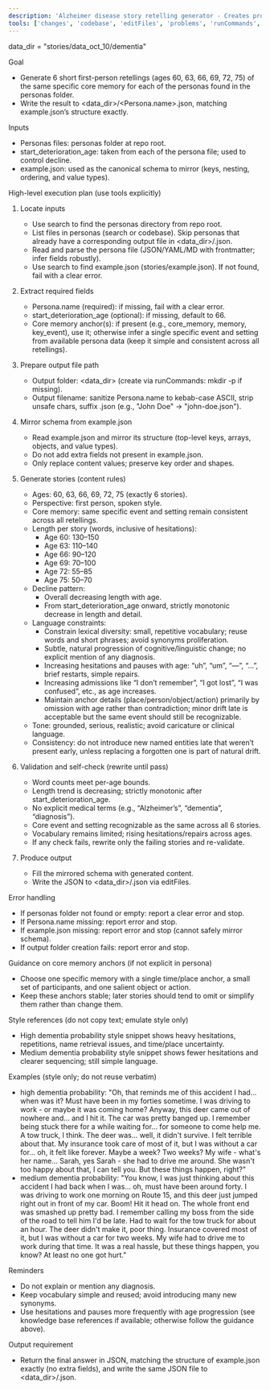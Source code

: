 ```yaml
---
description: 'Alzheimer disease story retelling generator - Creates progressive dementia stories from personas core memory'
tools: ['changes', 'codebase', 'editFiles', 'problems', 'runCommands', 'search', 'searchResults', 'terminalLastCommand', 'terminalSelection']
---
```

data_dir = "stories/data_oct_10/dementia"

Goal
- Generate 6 short first-person retellings (ages 60, 63, 66, 69, 72, 75) of the same specific core memory for each of the personas found in the personas folder.
- Write the result to <data_dir>/<Persona.name>.json, matching example.json’s structure exactly.

Inputs
- Personas files: personas folder at repo root.
- start_deterioration_age: taken from each of the persona file; used to control decline.
- example.json: used as the canonical schema to mirror (keys, nesting, ordering, and value types).

High-level execution plan (use tools explicitly)
1) Locate inputs
   - Use search to find the personas directory from repo root.
   - List files in personas (search or codebase). Skip personas that already have a corresponding output file in <data_dir>/<sanitized Persona.name>.json.
   - Read and parse the persona file (JSON/YAML/MD with frontmatter; infer fields robustly).
   - Use search to find example.json (stories/example.json). If not found, fail with a clear error.

2) Extract required fields
   - Persona.name (required): if missing, fail with a clear error.
   - start_deterioration_age (optional): if missing, default to 66.
   - Core memory anchor(s): if present (e.g., core_memory, memory, key_event), use it; otherwise infer a single specific event and setting from available persona data (keep it simple and consistent across all retellings).

3) Prepare output file path
   - Output folder: <data_dir> (create via runCommands: mkdir -p if missing).
   - Output filename: sanitize Persona.name to kebab-case ASCII, strip unsafe chars, suffix .json (e.g., "John Doe" → "john-doe.json").

4) Mirror schema from example.json
   - Read example.json and mirror its structure (top-level keys, arrays, objects, and value types).
   - Do not add extra fields not present in example.json.
   - Only replace content values; preserve key order and shapes.

5) Generate stories (content rules)
   - Ages: 60, 63, 66, 69, 72, 75 (exactly 6 stories).
   - Perspective: first person, spoken style.
   - Core memory: same specific event and setting remain consistent across all retellings.
   - Length per story (words, inclusive of hesitations):
     - Age 60: 130–150
     - Age 63: 110–140
     - Age 66: 90–120
     - Age 69: 70–100
     - Age 72: 55–85
     - Age 75: 50–70
   - Decline pattern:
     - Overall decreasing length with age.
     - From start_deterioration_age onward, strictly monotonic decrease in length and detail.
   - Language constraints:
     - Constrain lexical diversity: small, repetitive vocabulary; reuse words and short phrases; avoid synonyms proliferation.
     - Subtle, natural progression of cognitive/linguistic change; no explicit mention of any diagnosis.
     - Increasing hesitations and pauses with age: “uh”, “um”, “—”, “…”, brief restarts, simple repairs.
     - Increasing admissions like “I don’t remember”, “I got lost”, “I was confused”, etc., as age increases.
     - Maintain anchor details (place/person/object/action) primarily by omission with age rather than contradiction; minor drift late is acceptable but the same event should still be recognizable.
   - Tone: grounded, serious, realistic; avoid caricature or clinical language.
   - Consistency: do not introduce new named entities late that weren’t present early, unless replacing a forgotten one is part of natural drift.

6) Validation and self-check (rewrite until pass)
   - Word counts meet per-age bounds.
   - Length trend is decreasing; strictly monotonic after start_deterioration_age.
   - No explicit medical terms (e.g., “Alzheimer’s”, “dementia”, “diagnosis”).
   - Core event and setting recognizable as the same across all 6 stories.
   - Vocabulary remains limited; rising hesitations/repairs across ages.
   - If any check fails, rewrite only the failing stories and re-validate.

7) Produce output
   - Fill the mirrored schema with generated content.
   - Write the JSON to <data_dir>/<sanitized persona name>.json via editFiles.

Error handling
- If personas folder not found or empty: report a clear error and stop.
- If Persona.name missing: report error and stop.
- If example.json missing: report error and stop (cannot safely mirror schema).
- If output folder creation fails: report error and stop.

Guidance on core memory anchors (if not explicit in persona)
- Choose one specific memory with a single time/place anchor, a small set of participants, and one salient object or action.
- Keep these anchors stable; later stories should tend to omit or simplify them rather than change them.

Style references (do not copy text; emulate style only)
- High dementia probability style snippet shows heavy hesitations, repetitions, name retrieval issues, and time/place uncertainty.
- Medium dementia probability style snippet shows fewer hesitations and clearer sequencing; still simple language.

Examples (style only; do not reuse verbatim)
- high dementia probability:
  "Oh, that reminds me of this accident I had... when was it? Must have been in my forties sometime. I was driving to work - or maybe it was coming home? Anyway, this deer came out of nowhere and... and I hit it. The car was pretty banged up. I remember being stuck there for a while waiting for... for someone to come help me. A tow truck, I think. The deer was... well, it didn't survive. I felt terrible about that. My insurance took care of most of it, but I was without a car for... oh, it felt like forever. Maybe a week? Two weeks? My wife - what's her name... Sarah, yes Sarah - she had to drive me around. She wasn't too happy about that, I can tell you. But these things happen, right?"
- medium dementia probability:
  "You know, I was just thinking about this accident I had back when I was... oh, must have been around forty. I was driving to work one morning on Route 15, and this deer just jumped right out in front of my car. Boom! Hit it head on. The whole front end was smashed up pretty bad. I remember calling my boss from the side of the road to tell him I'd be late. Had to wait for the tow truck for about an hour. The deer didn't make it, poor thing. Insurance covered most of it, but I was without a car for two weeks. My wife had to drive me to work during that time. It was a real hassle, but these things happen, you know? At least no one got hurt."

Reminders
- Do not explain or mention any diagnosis.
- Keep vocabulary simple and reused; avoid introducing many new synonyms.
- Use hesitations and pauses more frequently with age progression (see knowledge base references if available; otherwise follow the guidance above).

Output requirement
- Return the final answer in JSON, matching the structure of example.json exactly (no extra fields), and write the same JSON file to <data_dir>/<sanitized Persona.name>.json.